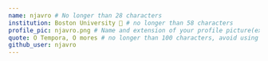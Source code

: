 ```yaml
---
name: njavro # No longer than 28 characters
institution: Boston University 🚩 # no longer than 58 characters
profile_pic: njavro.png # Name and extension of your profile picture(ex. mona.png) The picture must be squared and 544px on width and height.
quote: O Tempora, O mores # no longer than 100 characters, avoid using quotes(") to guarantee the format remains the same.
github_user: njavro
---
```

